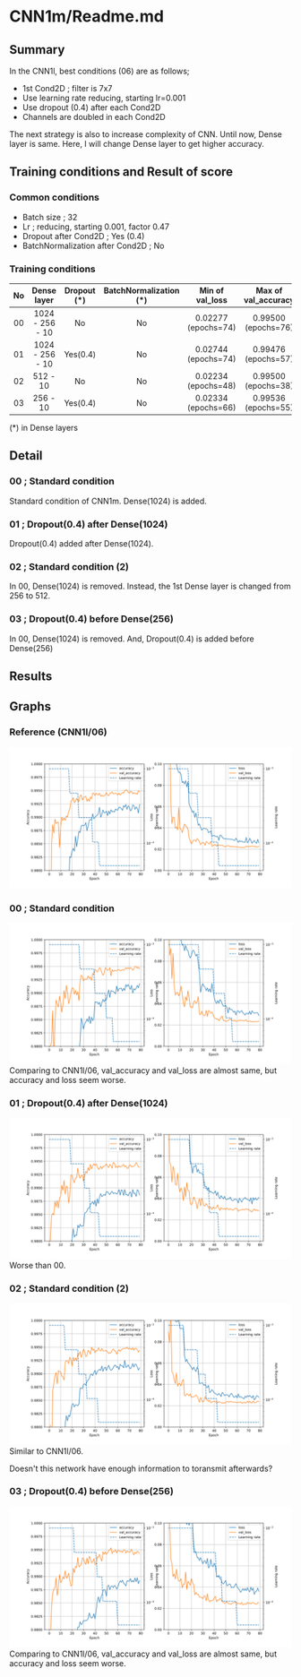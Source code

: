 # CNN1m/Readme.md

## Summary
In the CNN1l, best conditions (06) are as follows;
- 1st Cond2D ; filter is 7x7
- Use learning rate reducing, starting lr=0.001
- Use dropout (0.4) after each Cond2D
- Channels are doubled in each Cond2D

The next strategy is also to increase complexity of CNN. Until now, Dense layer is same. Here, I will change Dense layer to get higher accuracy.

## Training conditions and Result of score
### Common conditions
- Batch size ; 32
- Lr ; reducing, starting 0.001, factor 0.47
- Dropout after Cond2D ; Yes (0.4)
- BatchNormalization after Cond2D ; No

### Training conditions
| No| Dense layer | Dropout (*) | BatchNormalization (*) | Min of val_loss | Max of val_accuracy | Score |
|:-:| :-: | :-: | :-: | :-: | :-: | :-: |
| 00| 1024 - 256 - 10 | No | No |0.02277 (epochs=74) |0.99500 (epochs=76) | |
| 01| 1024 - 256 - 10 | Yes(0.4) | No |0.02744 (epochs=74) | 0.99476 (epochs=57) | |
| 02| 512 - 10 |        No | No |0.02234 (epochs=48) |0.99500 (epochs=38)  |  |
| 03| 256 - 10 | Yes(0.4)  | No |0.02334 (epochs=66) |0.99536 (epochs=55) | |

(*) in Dense layers

## Detail
### 00 ; Standard condition
Standard condition of CNN1m. Dense(1024) is added.

### 01 ; Dropout(0.4) after Dense(1024)
Dropout(0.4) added after Dense(1024).

### 02 ; Standard condition (2)
In 00, Dense(1024) is removed. Instead, the 1st Dense layer is changed from 256 to 512.

### 03 ; Dropout(0.4) before Dense(256)
In 00, Dense(1024) is removed. And, Dropout(0.4) is added before Dense(256)


## Results

## Graphs
### Reference (CNN1l/06)
![graphs of accuracy and loss](../CNN1l/06/CNN1l_06.svg)

### 00 ; Standard condition
![graphs of accuracy and loss](./00/CNN1m_00.svg)
Comparing to CNN1l/06, val_accuracy and val_loss are almost same, but accuracy and loss seem worse.

### 01 ; Dropout(0.4) after Dense(1024)
![graphs of accuracy and loss](./01/CNN1m_01.svg)
Worse than 00.

### 02 ; Standard condition (2)
![graphs of accuracy and loss](./02/CNN1m_02.svg)
Similar to CNN1l/06.

Doesn't this network have enough information to toransmit afterwards?


### 03 ; Dropout(0.4) before Dense(256)
![graphs of accuracy and loss](./03/CNN1m_03.svg)
Comparing to CNN1l/06, val_accuracy and val_loss are almost same, but accuracy and loss seem worse.
